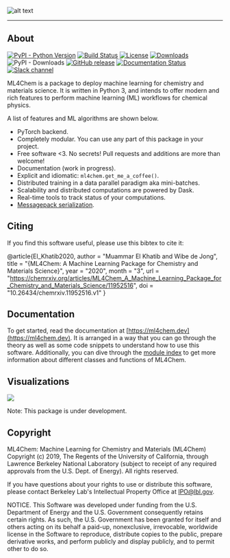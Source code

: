 ![alt text](https://raw.githubusercontent.com/muammar/ml4chem/master/docs/source/_static/ml4chem.png "Logo")

--------------------------------------------------------------------------------

## About
[![PyPI - Python Version](https://img.shields.io/pypi/pyversions/Django.svg)](https://github.com/muammar/mkchromecast/)
[![Build Status](https://travis-ci.com/muammar/ml4chem.svg?branch=master)](https://travis-ci.com/muammar/ml4chem)
[![License](https://img.shields.io/badge/license-BSD-green)](https://github.com/muammar/ml4chem/blob/master/LICENSE)
[![Downloads](https://img.shields.io/github/downloads/muammar/ml4chem/total.svg?maxAge=2592000?style=flat-square)](https://github.com/muammar/ml4chem/releases)
![PyPI - Downloads](https://img.shields.io/pypi/dm/ml4chem)
[![GitHub release](https://img.shields.io/github/release/muammar/ml4chem.svg)](https://github.com/muammar/ml4chem/releases/latest)
[![Documentation Status](https://readthedocs.org/projects/ml4chem/badge/?version=latest)](https://ml4chem.readthedocs.io/en/latest/?badge=latest)
[![Slack channel](https://img.shields.io/badge/slack-ml4chem-yellow.svg?logo=slack)](https://ml4chem.slack.com/)



ML4Chem is a package to deploy machine learning for chemistry and materials
science. It is written in Python 3, and intends to offer modern and rich
features to perform machine learning (ML) workflows for chemical physics.

A list of features and ML algorithms are shown below.

- PyTorch backend.
- Completely modular. You can use any part of this package in your project.
- Free software <3. No secrets! Pull requests and additions are more than
  welcome!
- Documentation (work in progress).
- Explicit and idiomatic: `ml4chem.get_me_a_coffee()`.
- Distributed training in a data parallel paradigm aka mini-batches.
- Scalability and distributed computations are powered by Dask.
- Real-time tools to track status of your computations.
- [Messagepack serialization](https://msgpack.org/index.html).


## Citing

If you find this software useful, please use this bibtex to cite it:

@article{El_Khatib2020,
author = "Muammar El Khatib and Wibe de Jong",
title = "{ML4Chem: A Machine Learning Package for Chemistry and Materials Science}",
year = "2020",
month = "3",
url = "https://chemrxiv.org/articles/ML4Chem_A_Machine_Learning_Package_for_Chemistry_and_Materials_Science/11952516",
doi = "10.26434/chemrxiv.11952516.v1"
}

## Documentation

To get started,  read the documentation at
[https://ml4chem.dev](https://ml4chem.dev). It is arranged in a way that you
can go through the theory as well as some code snippets to understand how to
use this software. Additionally, you can dive through the [module
index](https://ml4chem.dev/genindex.html) to get more information about
different classes and functions of ML4Chem.


## Visualizations
![](https://raw.githubusercontent.com/muammar/ml4chem/master/docs/source/_static/dask_dashboard.png)


Note: This package is under development.

## Copyright
ML4Chem: Machine Learning for Chemistry and Materials (ML4Chem) Copyright (c) 2019, The
Regents of the University of California, through Lawrence Berkeley National
Laboratory (subject to receipt of any required approvals from the U.S.
Dept. of Energy).  All rights reserved.

If you have questions about your rights to use or distribute this software,
please contact Berkeley Lab's Intellectual Property Office at
IPO@lbl.gov.

NOTICE.  This Software was developed under funding from the U.S. Department
of Energy and the U.S. Government consequently retains certain rights.  As
such, the U.S. Government has been granted for itself and others acting on
its behalf a paid-up, nonexclusive, irrevocable, worldwide license in the
Software to reproduce, distribute copies to the public, prepare derivative
works, and perform publicly and display publicly, and to permit other to do
so.
